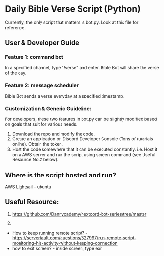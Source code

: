 # Daily Bible Verse Script (Python)

Currently, the only script that matters is bot.py. Look at this file for reference. 

 ## User & Developer Guide

 ### Feature 1: command bot
 In a specified channel, type "!verse" and enter. Bible Bot will share the verse of the day. 
 
 ### Feature 2: message scheduler
 Bible Bot sends a verse everyday at a specified timestamp. 

 ### Customization & Generic Guideline:
 For developers, these two features in bot.py can be slightly modified based on goals that suit for various needs.
 1. Download the repo and modify the code. 
 2. Create an application on Discord Developer Console (Tons of tutorials online). Obtain the token. 
 3. Host the code somewhere that it can be executed constantly. i.e. Host it on a AWS server and run the script using screen command (see Useful Resource No.2 below).

 ## Where is the script hosted and run?

 AWS Lightsail - ubuntu

 ## Useful Resource: 

1. https://github.com/Dannycademy/nextcord-bot-series/tree/master

2. 
  - How to keep running remote script? - https://serverfault.com/questions/827997/run-remote-script-monitoring-his-activity-without-keeping-connection
  - how to exit screen? - inside screen, type exit
